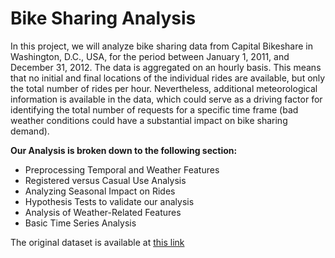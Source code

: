 # Bike Sharing Analysis

In this project, we will analyze bike sharing data from Capital Bikeshare in Washington, D.C., USA, for the period between January 1, 2011, and December 31, 2012. The data is aggregated on an hourly basis. This means that no initial and final locations of the individual rides are available, but only the total number of rides per hour. Nevertheless, additional meteorological information is available in the data, which could serve as a driving factor for identifying the total number of requests for a specific time frame (bad weather conditions could have a substantial impact on bike sharing demand).

**Our Analysis is broken down to the following section:**
- Preprocessing Temporal and Weather Features
- Registered versus Casual Use Analysis
- Analyzing Seasonal Impact on Rides
- Hypothesis Tests to validate our analysis
- Analysis of Weather-Related Features
- Basic Time Series Analysis

The original dataset is available at [this link](https://archive.ics.uci.edu/ml/datasets/Bike+Sharing+Dataset#)

